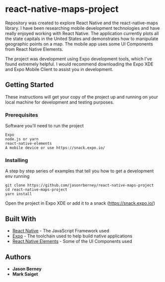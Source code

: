 # react-native-maps-project

Repository was created to explore React Native and the react-native-maps library. I have been researching mobile development technologies and have really enjoyed working with React Native. The application currently plots all the state capitals in the United States and demonstrates how to manipulate geographic points on a map. The mobile app uses some UI Components from React Native Elements.

The project was development using Expo development tools, which I've found extremely helpful. I would recommend downloading the Expo XDE and Expo Mobile Client to assist you in development. 

## Getting Started

These instructions will get your copy of the project up and running on your local machine for development and testing purposes.

### Prerequisites

Software you'll need to run the project

```
Expo
node.js or yarn
react-native-elements
A mobile device or use https://snack.expo.io/
```

### Installing

A step by step series of examples that tell you how to get a development env running

```
git clone https://github.com/jasonrberney/react-native-maps-project
cd react-native-maps-project
yarn install
```

Open the project in Expo XDE or add it to a snack (https://snack.expo.io/)

## Built With

* [React Native](https://facebook.github.io/react-native/) - The JavaScript Framework used
* [Expo](https://expo.io/) - The toolchain used to help build native applications
* [React Native Elements](https://react-native-training.github.io/react-native-elements/) - Some of the UI Components used

## Authors

* **Jason Berney**
* **Mark Saiget**



